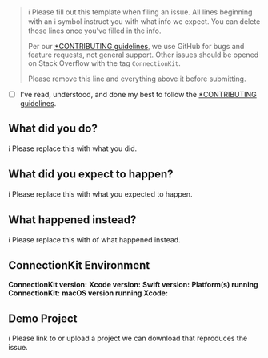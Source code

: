 > ℹ Please fill out this template when filing an issue.
> All lines beginning with an ℹ symbol instruct you with what info we expect. You can delete those lines once you've filled in the info.
>
> Per our [*CONTRIBUTING guidelines](https://github.com/ddrccw/ConnectionKit/blob/master/CONTRIBUTING.md), we use GitHub for
> bugs and feature requests, not general support. Other issues should be opened on Stack Overflow with the tag `ConnectionKit`.
>
> Please remove this line and everything above it before submitting.

* [ ] I've read, understood, and done my best to follow the [*CONTRIBUTING guidelines](https://github.com/ddrccw/ConnectionKit/blob/master/CONTRIBUTING.md).

## What did you do?

ℹ Please replace this with what you did.  

## What did you expect to happen?

ℹ Please replace this with what you expected to happen.  

## What happened instead?

ℹ Please replace this with of what happened instead.  

## ConnectionKit Environment

**ConnectionKit version:**
**Xcode version:**
**Swift version:**
**Platform(s) running ConnectionKit:**
**macOS version running Xcode:**

## Demo Project

ℹ Please link to or upload a project we can download that reproduces the issue.
